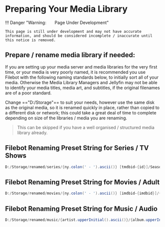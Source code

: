 # Preparing Your Media Library


!!! Danger "Warning: &nbsp; &nbsp; &nbsp; Page Under Development"

    This page is still under development and may not have accurate information, and should be considered incomplete / inaccurate until this notice is removed.


## Prepare / rename media library if needed:
If you are setting up your media server and media libraries for the very first time, or your media is very poorly named, it is recommended you use Filebot with the following naming standards below, to initially sort all of your media. Otherwise the Media Library Managers and Jellyfin may not be able to identify your media titles, media art, and subtitles, if the original filenames are of a poor standard.

Change =="D:/Storage"== to suit your needs, however use the same disk as the original media, so it is renamed quickly in place, rather than copied to a different disk or network; this could take a great deal of time to complete depending on size of the libraries / media you are renaming.

>This can be skipped if you have a well organised / structured media library already.

## Filebot Renaming Preset String for Series / TV Shows

``` powershell
D:/Storage/renamed/series/{ny.colon(' - ').ascii()} [tmdbid-{id}]/Season {s00}/{ny.colon(' - ').ascii()} {s00e00} - {t.ascii()} {" - $hd $vf $vc $ac"}
```

## Filebot Renaming Preset String for Movies / Adult

``` powershell
D:/Storage/renamed/movies/{ny.colon(' - ').ascii()} [imdbid-{imdbid}]/{ny.colon(' - ').ascii()} {" - $hd $vf $vc $ac"}
```

## Filebot Renaming Preset String for Music / Audio

``` powershell
D:/Storage/renamed/music/{artist.upperInitial().ascii()}/{album.upperInitial().ascii()} ({y})/{albumArtist.upperInitial().ascii()} - {album.upperInitial().ascii()} - {pi.pad(3)+' - '} {t.ascii()}
```
